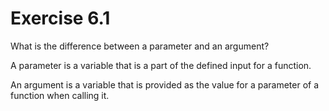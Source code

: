 Exercise 6.1
============

What is the difference between a parameter and an argument?

A parameter is a variable that is a part of the defined input for a function.

An argument is a variable that is provided as the value for a parameter of a function when calling it.

